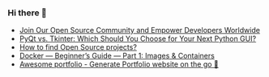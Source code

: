 ### Hi there 👋


<!-- BLOG-POST-LIST:START -->
- [Join Our Open Source Community and Empower Developers Worldwide](https://app.daily.dev/posts/fkfoONxaC?utm_source=rss&utm_medium=bookmarks&utm_campaign=jZu2oVM8P7ANqyhPj594t)
- [PyQt vs. Tkinter: Which Should You Choose for Your Next Python GUI?](https://app.daily.dev/posts/CoaCnPZOG?utm_source=rss&utm_medium=bookmarks&utm_campaign=jZu2oVM8P7ANqyhPj594t)
- [How to find Open Source projects?](https://app.daily.dev/posts/unr2J3f7H?utm_source=rss&utm_medium=bookmarks&utm_campaign=jZu2oVM8P7ANqyhPj594t)
- [Docker — Beginner’s Guide — Part 1: Images &amp; Containers](https://app.daily.dev/posts/5SRaxuUZe?utm_source=rss&utm_medium=bookmarks&utm_campaign=jZu2oVM8P7ANqyhPj594t)
- [Awesome portfolio - Generate Portfolio website on the go 🚀](https://app.daily.dev/posts/kVLr0UBRm?utm_source=rss&utm_medium=bookmarks&utm_campaign=jZu2oVM8P7ANqyhPj594t)
<!-- BLOG-POST-LIST:END -->

